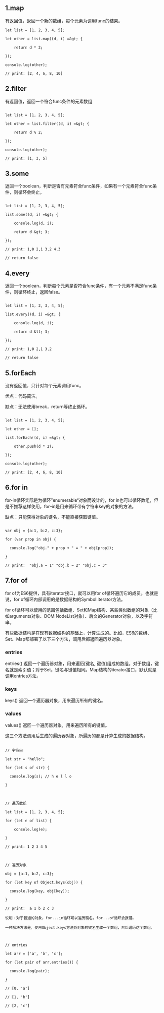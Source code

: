 ## 1.map



有返回值，返回一个新的数组，每个元素为调用func的结果。



```
let list = [1, 2, 3, 4, 5];

let other = list.map((d, i) =&gt; {

    return d * 2;

});

console.log(other);

// print: [2, 4, 6, 8, 10]

```



## 2.filter



有返回值，返回一个符合func条件的元素数组

```

let list = [1, 2, 3, 4, 5];

let other = list.filter((d, i) =&gt; {

    return d % 2;

});

console.log(other);

// print: [1, 3, 5] 

```

## 3.some



返回一个boolean，判断是否有元素符合func条件，如果有一个元素符合func条件，则循环会终止。

```

let list = [1, 2, 3, 4, 5];

list.some((d, i) =&gt; {

    console.log(d, i);

    return d &gt; 3;

});

// print: 1,0 2,1 3,2 4,3

// return false

```

## 4.every



返回一个boolean，判断每个元素是否符合func条件，有一个元素不满足func条件，则循环终止，返回false。

```

let list = [1, 2, 3, 4, 5];

list.every((d, i) =&gt; {

    console.log(d, i);

    return d &lt; 3;

});

// print: 1,0 2,1 3,2

// return false

```

## 5.forEach



没有返回值，只针对每个元素调用func。

优点：代码简洁。

缺点：无法使用break，return等终止循环。

```

let list = [1, 2, 3, 4, 5];

let other = [];

list.forEach((d, i) =&gt; {

    other.push(d * 2);

});

console.log(other);

// print: [2, 4, 6, 8, 10]

```

## 6.for in



for-in循环实际是为循环”enumerable“对象而设计的，for in也可以循环数组，但是不推荐这样使用，for–in是用来循环带有字符串key的对象的方法。

缺点：只能获得对象的键名，不能直接获取键值。

```

var obj = {a:1, b:2, c:3};

for (var prop in obj) {

  console.log("obj." + prop + " = " + obj[prop]);

}

// print:  "obj.a = 1" "obj.b = 2" "obj.c = 3"

```

## 7.for of



for of为ES6提供，具有iterator接口，就可以用for of循环遍历它的成员。也就是说，for of循环内部调用的是数据结构的Symbol.iterator方法。

for of循环可以使用的范围包括数组、Set和Map结构、某些类似数组的对象（比如arguments对象、DOM NodeList对象）、后文的Generator对象，以及字符串。

有些数据结构是在现有数据结构的基础上，计算生成的。比如，ES6的数组、Set、Map都部署了以下三个方法，调用后都返回遍历器对象。

### entries



entries() 返回一个遍历器对象，用来遍历[键名, 键值]组成的数组。对于数组，键名就是索引值；对于Set，键名与键值相同。Map结构的iterator接口，默认就是调用entries方法。



### keys



keys() 返回一个遍历器对象，用来遍历所有的键名。



### values



values() 返回一个遍历器对象，用来遍历所有的键值。 

这三个方法调用后生成的遍历器对象，所遍历的都是计算生成的数据结构。

```

// 字符串

let str = "hello";

for (let s of str) {

  console.log(s); // h e l l o

}



// 遍历数组

let list = [1, 2, 3, 4, 5];

for (let e of list) {

    console.log(e);

}

// print: 1 2 3 4 5



// 遍历对象

obj = {a:1, b:2, c:3};

for (let key of Object.keys(obj)) {

  console.log(key, obj[key]);

}

// print:  a 1 b 2 c 3

说明：对于普通的对象，for...in循环可以遍历键名，for...of循环会报错。

一种解决方法是，使用Object.keys方法将对象的键名生成一个数组，然后遍历这个数组。



// entries

let arr = ['a', 'b', 'c'];

for (let pair of arr.entries()) {

  console.log(pair);

}

// [0, 'a']

// [1, 'b']

// [2, 'c']

```

